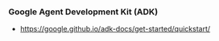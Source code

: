 
### Google Agent Development Kit (ADK)

- https://google.github.io/adk-docs/get-started/quickstart/

